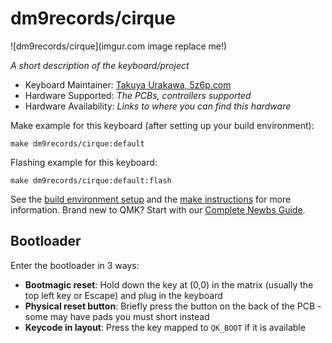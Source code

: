 # dm9records/cirque

![dm9records/cirque](imgur.com image replace me!)

*A short description of the keyboard/project*

* Keyboard Maintainer: [Takuya Urakawa, 5z6p.com](https://github.com/hsgw)
* Hardware Supported: *The PCBs, controllers supported*
* Hardware Availability: *Links to where you can find this hardware*

Make example for this keyboard (after setting up your build environment):

    make dm9records/cirque:default

Flashing example for this keyboard:

    make dm9records/cirque:default:flash

See the [build environment setup](https://docs.qmk.fm/#/getting_started_build_tools) and the [make instructions](https://docs.qmk.fm/#/getting_started_make_guide) for more information. Brand new to QMK? Start with our [Complete Newbs Guide](https://docs.qmk.fm/#/newbs).

## Bootloader

Enter the bootloader in 3 ways:

* **Bootmagic reset**: Hold down the key at (0,0) in the matrix (usually the top left key or Escape) and plug in the keyboard
* **Physical reset button**: Briefly press the button on the back of the PCB - some may have pads you must short instead
* **Keycode in layout**: Press the key mapped to `QK_BOOT` if it is available
